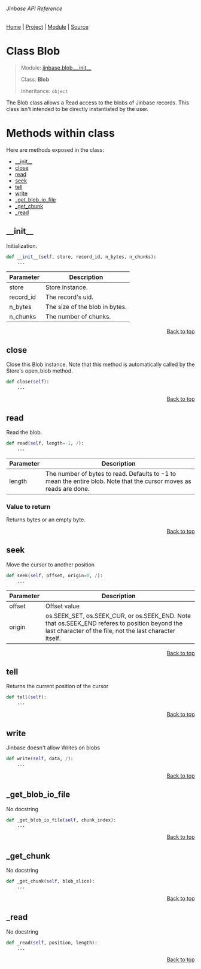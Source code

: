 ###### Jinbase API Reference
[Home](/docs/api/README.md) | [Project](/README.md) | [Module](/docs/api/modules/jinbase/blob/__init__/README.md) | [Source](/src/jinbase/blob/__init__.py)

# Class Blob
> Module: [jinbase.blob.\_\_init\_\_](/docs/api/modules/jinbase/blob/__init__/README.md)
>
> Class: **Blob**
>
> Inheritance: `object`

The Blob class allows a Read access to the blobs of Jinbase records.
This class isn't intended to be directly instantiated by the user.

# Methods within class
Here are methods exposed in the class:
- [\_\_init\_\_](#__init__)
- [close](#close)
- [read](#read)
- [seek](#seek)
- [tell](#tell)
- [write](#write)
- [\_get\_blob\_io\_file](#_get_blob_io_file)
- [\_get\_chunk](#_get_chunk)
- [\_read](#_read)

## \_\_init\_\_
Initialization.

```python
def __init__(self, store, record_id, n_bytes, n_chunks):
    ...
```

| Parameter | Description |
| --- | --- |
| store | Store instance. |
| record\_id | The record's uid. |
| n\_bytes | The size of the blob in bytes. |
| n\_chunks | The number of chunks. |

<p align="right"><a href="#jinbase-api-reference">Back to top</a></p>

## close
Close this Blob instance. Note that this method
is automatically called by the Store's open_blob method.

```python
def close(self):
    ...
```

<p align="right"><a href="#jinbase-api-reference">Back to top</a></p>

## read
Read the blob.

```python
def read(self, length=-1, /):
    ...
```

| Parameter | Description |
| --- | --- |
| length | The number of bytes to read. Defaults to -1 to mean the entire blob. Note that the cursor moves as reads are done. |

### Value to return
Returns bytes or an empty byte.

<p align="right"><a href="#jinbase-api-reference">Back to top</a></p>

## seek
Move the cursor to another position

```python
def seek(self, offset, origin=0, /):
    ...
```

| Parameter | Description |
| --- | --- |
| offset | Offset value |
| origin | os.SEEK_SET, os.SEEK_CUR, or os.SEEK_END. Note that os.SEEK_END referes to position beyond the last character of the file, not the last character itself. |

<p align="right"><a href="#jinbase-api-reference">Back to top</a></p>

## tell
Returns the current position of the cursor

```python
def tell(self):
    ...
```

<p align="right"><a href="#jinbase-api-reference">Back to top</a></p>

## write
Jinbase doesn't allow Writes on blobs

```python
def write(self, data, /):
    ...
```

<p align="right"><a href="#jinbase-api-reference">Back to top</a></p>

## \_get\_blob\_io\_file
No docstring

```python
def _get_blob_io_file(self, chunk_index):
    ...
```

<p align="right"><a href="#jinbase-api-reference">Back to top</a></p>

## \_get\_chunk
No docstring

```python
def _get_chunk(self, blob_slice):
    ...
```

<p align="right"><a href="#jinbase-api-reference">Back to top</a></p>

## \_read
No docstring

```python
def _read(self, position, length):
    ...
```

<p align="right"><a href="#jinbase-api-reference">Back to top</a></p>
